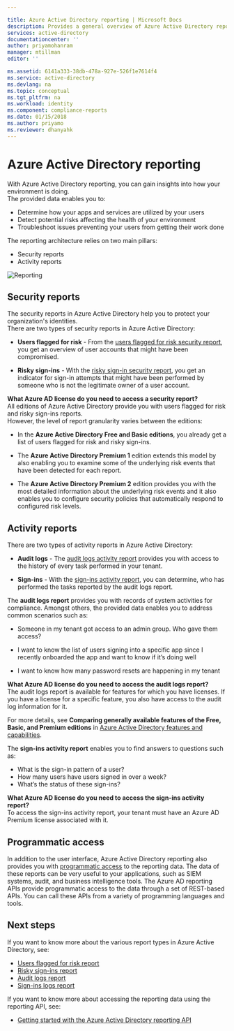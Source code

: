 ```yaml
---

title: Azure Active Directory reporting | Microsoft Docs
description: Provides a general overview of Azure Active Directory reporting.
services: active-directory
documentationcenter: ''
author: priyamohanram
manager: mtillman
editor: ''

ms.assetid: 6141a333-38db-478a-927e-526f1e7614f4
ms.service: active-directory
ms.devlang: na
ms.topic: conceptual
ms.tgt_pltfrm: na
ms.workload: identity
ms.component: compliance-reports
ms.date: 01/15/2018
ms.author: priyamo
ms.reviewer: dhanyahk  
---
```

# Azure Active Directory reporting

With Azure Active Directory reporting, you can gain insights into how your environment is doing.  
The provided data enables you to:

- Determine how your apps and services are utilized by your users
- Detect potential risks affecting the health of your environment
- Troubleshoot issues preventing your users from getting their work done  

The reporting architecture relies on two main pillars:

- Security reports
- Activity reports

![Reporting](./media/active-directory-reporting-azure-portal/01.png)


## Security reports

The security reports in Azure Active Directory help you to protect your organization's identities.  
There are two types of security reports in Azure Active Directory:

- **Users flagged for risk** - From the [users flagged for risk security report](active-directory-reporting-security-user-at-risk.md), you get an overview of user accounts that might have been compromised.

- **Risky sign-ins** - With the [risky sign-in security report](active-directory-reporting-security-risky-sign-ins.md), you get an indicator for sign-in attempts that might have been performed by someone who is not the legitimate owner of a user account. 

**What Azure AD license do you need to access a security report?**  
All editions of Azure Active Directory provide you with users flagged for risk and risky sign-ins reports.  
However, the level of report granularity varies between the editions: 

- In the **Azure Active Directory Free and Basic editions**, you already get a list of users flagged for risk and risky sign-ins. 

- The **Azure Active Directory Premium 1** edition extends this model by also enabling you to examine some of the underlying risk events that have been detected for each report. 

- The **Azure Active Directory Premium 2** edition provides you with the most detailed information about the underlying risk events and it also enables you to configure security policies that automatically respond to configured risk levels.


## Activity reports

There are two types of activity reports in Azure Active Directory:

- **Audit logs** - The [audit logs activity report](active-directory-reporting-activity-audit-logs.md) provides you with access to the history of every task performed in your tenant.

- **Sign-ins** -  With the [sign-ins activity report](active-directory-reporting-activity-sign-ins.md), you can determine, who has performed the tasks reported by the audit logs report.



The **audit logs report** provides you with records of system activities for compliance.
Amongst others, the provided data enables you to address common scenarios such as:

- Someone in my tenant got access to an admin group. Who gave them access? 

- I want to know the list of users signing into a specific app since I recently onboarded the app and want to know if it’s doing well

- I want to know how many password resets are happening in my tenant


**What Azure AD license do you need to access the audit logs report?**  
The audit logs report is available for features for which you have licenses. If you have a license for a specific feature, you also have access to the audit log information for it.

For more details, see **Comparing generally available features of the Free, Basic, and Premium editions** in [Azure Active Directory features and capabilities](https://www.microsoft.com/cloud-platform/azure-active-directory-features).   



The **sign-ins activity report** enables you to find answers to questions such as:

- What is the sign-in pattern of a user?
- How many users have users signed in over a week?
- What’s the status of these sign-ins?


**What Azure AD license do you need to access the sign-ins activity report?**  
To access the sign-ins activity report, your tenant must have an Azure AD Premium license associated with it.


## Programmatic access

In addition to the user interface, Azure Active Directory reporting also provides you with [programmatic access](active-directory-reporting-api-getting-started-azure-portal.md) to the reporting data. The data of these reports can be very useful to your applications, such as SIEM systems, audit, and business intelligence tools. The Azure AD reporting APIs provide programmatic access to the data through a set of REST-based APIs. You can call these APIs from a variety of programming languages and tools. 


## Next steps

If you want to know more about the various report types in Azure Active Directory, see:

- [Users flagged for risk report](active-directory-reporting-security-user-at-risk.md)
- [Risky sign-ins report](active-directory-reporting-security-risky-sign-ins.md)
- [Audit logs report](active-directory-reporting-activity-audit-logs.md)
- [Sign-ins logs report](active-directory-reporting-activity-sign-ins.md)

If you want to know more about accessing the reporting data using the reporting API, see: 

- [Getting started with the Azure Active Directory reporting API](active-directory-reporting-api-getting-started-azure-portal.md)


<!--Image references-->
[1]: ./media/active-directory-reporting-azure-portal/ic195031.png